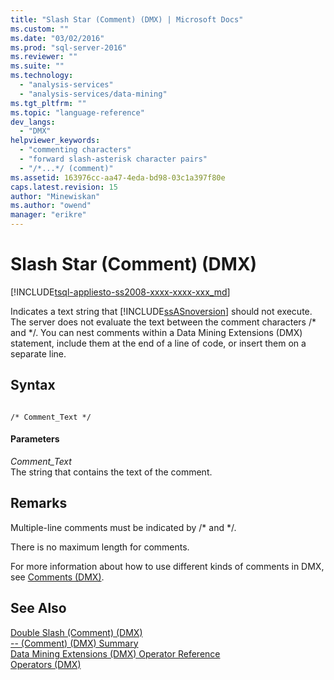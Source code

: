 ```yaml
---
title: "Slash Star (Comment) (DMX) | Microsoft Docs"
ms.custom: ""
ms.date: "03/02/2016"
ms.prod: "sql-server-2016"
ms.reviewer: ""
ms.suite: ""
ms.technology: 
  - "analysis-services"
  - "analysis-services/data-mining"
ms.tgt_pltfrm: ""
ms.topic: "language-reference"
dev_langs: 
  - "DMX"
helpviewer_keywords: 
  - "commenting characters"
  - "forward slash-asterisk character pairs"
  - "/*...*/ (comment)"
ms.assetid: 163976cc-aa47-4eda-bd98-03c1a397f80e
caps.latest.revision: 15
author: "Minewiskan"
ms.author: "owend"
manager: "erikre"
---
```

# Slash Star (Comment) (DMX)
[!INCLUDE[tsql-appliesto-ss2008-xxxx-xxxx-xxx_md](../includes/tsql-appliesto-ss2008-xxxx-xxxx-xxx-md.md)]

  Indicates a text string that [!INCLUDE[ssASnoversion](../includes/ssasnoversion-md.md)] should not execute. The server does not evaluate the text between the comment characters /* and \*/. You can nest comments within a Data Mining Extensions (DMX) statement, include them at the end of a line of code, or insert them on a separate line.  
  
## Syntax  
  
```  
  
/* Comment_Text */  
```  
  
#### Parameters  
 *Comment_Text*  
 The string that contains the text of the comment.  
  
## Remarks  
 Multiple-line comments must be indicated by /* and \*/.  
  
 There is no maximum length for comments.  
  
 For more information about how to use different kinds of comments in DMX, see [Comments &#40;DMX&#41;](../dmx/comments-dmx.md).  
  
## See Also  
 [Double Slash &#40;Comment&#41; &#40;DMX&#41;](../dmx/double-slash-comment-dmx.md)   
 [-- &#40;Comment&#41; &#40;DMX&#41; Summary](../dmx/comment-dmx-summary.md)   
 [Data Mining Extensions &#40;DMX&#41; Operator Reference](../dmx/data-mining-extensions-dmx-operator-reference.md)   
 [Operators &#40;DMX&#41;](../dmx/operators-dmx.md)  
  
  
